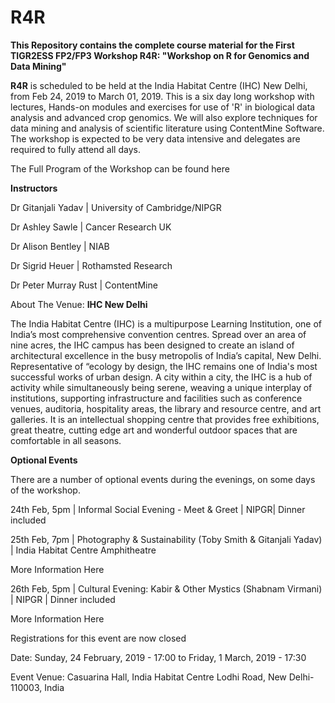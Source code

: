 # R4R
<b>This Repository contains the complete course material for the First TIGR2ESS FP2/FP3 Workshop R4R: "Workshop on R for Genomics and Data Mining"</b>

<b>R4R</b> is scheduled to be held at the India Habitat Centre (IHC) New Delhi, from Feb 24, 2019 to March 01, 2019. This is a six day long workshop with lectures, Hands-on modules and exercises for use of 'R' in biological data analysis and advanced crop genomics. We will also explore techniques for data mining and analysis of scientific literature using ContentMine Software. The workshop is expected to be very data intensive and delegates are required to fully attend all days.

The Full Program of the Workshop can be found here

<b>Instructors</b>

Dr Gitanjali Yadav | University of Cambridge/NIPGR

Dr Ashley Sawle | Cancer Research UK

Dr Alison Bentley | NIAB

Dr Sigrid Heuer | Rothamsted Research

Dr Peter Murray Rust | ContentMine

About The Venue: <b>IHC New Delhi</b>

The India Habitat Centre (IHC) is a multipurpose Learning Institution, one of India’s most comprehensive convention centres. Spread over an area of nine acres, the IHC campus has been designed to create an island of architectural excellence in the busy metropolis of India’s capital, New Delhi. Representative of “ecology by design, the IHC remains one of India's most successful works of urban design. A city within a city, the IHC is a hub of activity while simultaneously being serene, weaving a unique interplay of institutions, supporting infrastructure and facilities such as conference venues, auditoria, hospitality areas, the library and resource centre, and art galleries. It is an intellectual shopping centre that provides free exhibitions, great theatre, cutting edge art and wonderful outdoor spaces that are comfortable in all seasons. 

  
<b>Optional Events</b>

There are a number of optional events during the evenings, on some days of the workshop.

24th Feb, 5pm | Informal Social Evening - Meet & Greet | NIPGR| Dinner included 

25th Feb, 7pm | Photography & Sustainability (Toby Smith & Gitanjali Yadav) | India Habitat Centre Amphitheatre 

More Information Here

26th Feb, 5pm | Cultural Evening: Kabir & Other Mystics (Shabnam Virmani) | NIPGR | Dinner included 

More Information Here

Registrations for this event are now closed

Date: 
Sunday, 24 February, 2019 - 17:00 to Friday, 1 March, 2019 - 17:30

Event Venue: 
Casuarina Hall, India Habitat Centre Lodhi Road, New Delhi-110003, India
